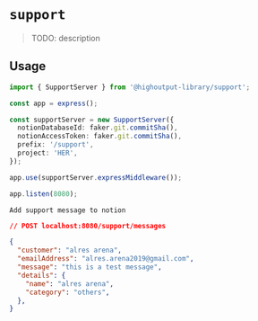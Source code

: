 # `support`

> TODO: description

## Usage

```ts
import { SupportServer } from '@highoutput-library/support';

const app = express();

const supportServer = new SupportServer({
  notionDatabaseId: faker.git.commitSha(),
  notionAccessToken: faker.git.commitSha(),
  prefix: '/support',
  project: 'HER',
});

app.use(supportServer.expressMiddleware());

app.listen(8080);
```

`Add support message to notion`

```json
// POST localhost:8080/support/messages

{
  "customer": "alres arena",
  "emailAddress": "alres.arena2019@gmail.com",
  "message": "this is a test message",
  "details": {
    "name": "alres arena",
    "category": "others",
  },
}
```
